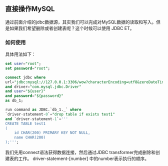 ## 直接操作MySQL

通过前面介绍的jdbc数据源，其实我们可以完成对MySQL数据的读取和写入。但是如果我们希望删除或者创建表呢？这个时候可以使用
JDBC ET。

### 如何使用

具体用法如下：

```sql
set user="root";
set password="root";

connect jdbc where
url="jdbc:mysql://127.0.0.1:3306/wow?characterEncoding=utf8&zeroDateTimeBehavior=convertToNull&tinyInt1isBit=false"
and driver="com.mysql.jdbc.Driver"
and user="${user}"
and password="${password}"
as db_1;

run command as JDBC.`db_1._` where 
`driver-statement-0`="drop table if exists test1"
and `driver-statement-1`='''
CREATE TABLE test1
(
    id CHAR(200) PRIMARY KEY NOT NULL,
    name CHAR(200)
);''';
```

我们先用connect语法获得数据连接，然后通过JDBC transformer完成删除和创建表的工作。 driver-statement-[number]  中的number表示执行的顺序。